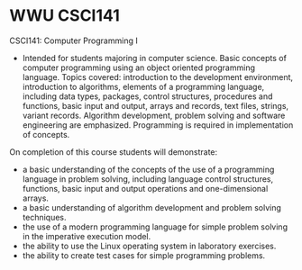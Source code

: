# WWU CSCI141
CSCI141: Computer Programming I

* Intended for students majoring in computer science. Basic concepts of computer programming using an object oriented programming language. Topics covered: introduction to the development environment, introduction to algorithms, elements of a programming language, including data types, packages, control structures, procedures and functions, basic input and output, arrays and records, text files, strings, variant records. Algorithm development, problem solving and software engineering are emphasized. Programming is required in implementation of concepts.

On completion of this course students will demonstrate:

* a basic understanding of the concepts of the use of a programming language in problem solving, including language control structures, functions, basic input and output operations and one-dimensional arrays.
* a basic understanding of algorithm development and problem solving techniques.
* the use of a modern programming language for simple problem solving in the imperative execution model.
* the ability to use the Linux operating system in laboratory exercises.
* the ability to create test cases for simple programming problems.

